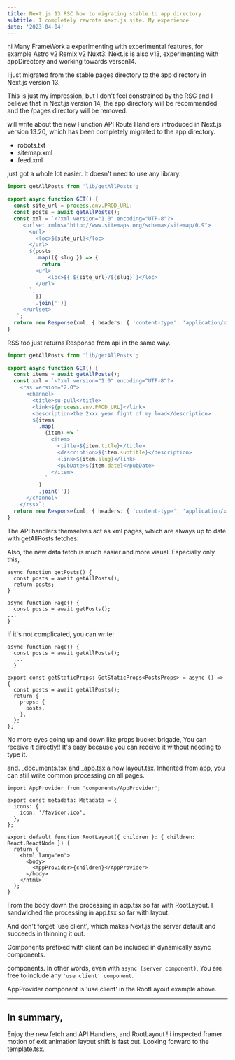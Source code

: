```yaml
---
title: Next.js 13 RSC how to migrating stable to app directory
subtitle: I completely rewrote next.js site. My experience
date: '2023-04-04'
---
```


hi Many FrameWork a experimenting with experimental features, for example Astro v2 Remix v2 Nuxt3.
Next.js is also v13, experimenting with appDirectory and working towards verson14.

I just migrated from the stable pages directory to the app directory in Next.js version 13.

This is just my impression, but I don't feel constrained by the RSC and I believe that in Next.js version 14, the app directory will be recommended and the /pages directory will be removed.

will write about the new Function API Route Handlers introduced in Next.js version 13.20, which has been completely migrated to the app directory.

- robots.txt
- sitemap.xml
- feed.xml

just got a whole lot easier.
It doesn't need to use any library.

```ts title="app/sitemap.xml/route.ts" {6-22} showLineNumbers
import getAllPosts from 'lib/getAllPosts';

export async function GET() {
  const site_url = process.env.PROD_URL;
  const posts = await getAllPosts();
  const xml = `<?xml version="1.0" encoding="UTF-8"?>
     <urlset xmlns="http://www.sitemaps.org/schemas/sitemap/0.9">
       <url>
         <loc>${site_url}</loc>
       </url>
       ${posts
         .map(({ slug }) => {
           return `
         <url>
             <loc>${`${site_url}/${slug}`}</loc>
         </url>
       `;
         })
         .join('')}
     </urlset>
   `;
  return new Response(xml, { headers: { 'content-type': 'application/xml' } });
}
```

RSS too just returns Response from api in the same way.

```ts title="app/feed.xml/route.ts" {4, 25} showLineNumbers
import getAllPosts from 'lib/getAllPosts';

export async function GET() {
  const items = await getAllPosts();
  const xml = `<?xml version="1.0" encoding="UTF-8"?>
    <rss version="2.0">
      <channel>
        <title>su-pull</title>
        <link>${process.env.PROD_URL}</link>
        <description>the 2xxx year fight of my load</description>
        ${items
          .map(
            (item) => `
              <item>
                <title>${item.title}</title>
                <description>${item.subtitle}</description>
                <link>${item.slug}</link>
                <pubDate>${item.date}</pubDate>
              </item>
            `
          )
          .join('')}
      </channel>
    </rss>`;
  return new Response(xml, { headers: { 'content-type': 'application/xml' } });
}
```

The API handlers themselves act as xml pages, which are always up to date with getAllPosts fetches.

Also, the new data fetch is much easier and more visual.
Especially only this,

```tsx title="posts/page.tsx" {2-3, 7}
async function getPosts() {
  const posts = await getAllPosts();
  return posts;
}

async function Page() {
  const posts = await getPosts();
...
}
```

If it's not complicated, you can write:

```tsx title="canary Next.js" {2}
async function Page() {
  const posts = await getAllPosts();
  ...
  }
```

```tsx title="stable Next.js"
export const getStaticProps: GetStaticProps<PostsProps> = async () => {
  const posts = await getAllPosts();
  return {
    props: {
      posts,
    },
  };
};
```

No more eyes going up and down like props bucket brigade, You can receive it directly!!
It's easy because you can receive it without needing to type it.

and. \_documents.tsx and \_app.tsx a now layout.tsx.
Inherited from app, you can still write common processing on all pages.

```tsx title="app/layout.tsx"  showLineNumbers { 3,  13}
import AppProvider from 'components/AppProvider';

export const metadata: Metadata = {
  icons: {
    icon: '/favicon.ico',
  },
};

export default function RootLayout({ children }: { children: React.ReactNode }) {
  return (
    <html lang="en">
      <body>
        <AppProvider>{children}</AppProvider>
      </body>
    </html>
  );
}
```

From the body down the processing in app.tsx so far with RootLayout.
I sandwiched the processing in app.tsx so far with layout.

And don't forget 'use client', which makes Next.js the server default and succeeds in thinning it out.

Components prefixed with client can be included in dynamically async components.

components. In other words, even with `async (server component)`,
You are free to include any `'use client' component`.

AppProvider component is 'use client' in the RootLayout example above.

---

## In summary,

Enjoy the new fetch and API Handlers, and RootLayout !
i inspected framer motion of exit animation layout shift is fast out.
Looking forward to the template.tsx.
